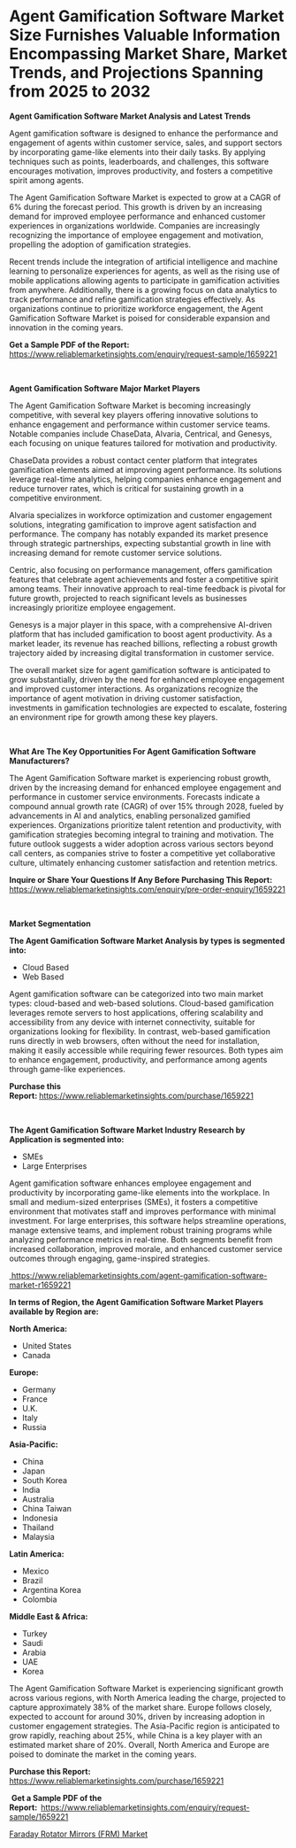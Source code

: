 <p><h1>Agent Gamification Software Market Size Furnishes Valuable Information Encompassing Market Share, Market Trends, and Projections Spanning from 2025 to 2032</h1></p><p><strong>Agent Gamification Software Market Analysis and Latest Trends</strong></p>
<p><p>Agent gamification software is designed to enhance the performance and engagement of agents within customer service, sales, and support sectors by incorporating game-like elements into their daily tasks. By applying techniques such as points, leaderboards, and challenges, this software encourages motivation, improves productivity, and fosters a competitive spirit among agents. </p><p>The Agent Gamification Software Market is expected to grow at a CAGR of 6% during the forecast period. This growth is driven by an increasing demand for improved employee performance and enhanced customer experiences in organizations worldwide. Companies are increasingly recognizing the importance of employee engagement and motivation, propelling the adoption of gamification strategies. </p><p>Recent trends include the integration of artificial intelligence and machine learning to personalize experiences for agents, as well as the rising use of mobile applications allowing agents to participate in gamification activities from anywhere. Additionally, there is a growing focus on data analytics to track performance and refine gamification strategies effectively. As organizations continue to prioritize workforce engagement, the Agent Gamification Software Market is poised for considerable expansion and innovation in the coming years.</p></p>
<p><strong>Get a Sample PDF of the Report:&nbsp;</strong> <a href="https://www.reliablemarketinsights.com/enquiry/request-sample/1659221?utm_campaign=2042&utm_medium=2&utm_source=Github&utm_content=ia&utm_term=23032025&utm_id=agent-gamification-software">https://www.reliablemarketinsights.com/enquiry/request-sample/1659221</a></p>
<p>&nbsp;</p>
<p><strong>Agent Gamification Software Major Market Players</strong></p>
<p><p>The Agent Gamification Software Market is becoming increasingly competitive, with several key players offering innovative solutions to enhance engagement and performance within customer service teams. Notable companies include ChaseData, Alvaria, Centrical, and Genesys, each focusing on unique features tailored for motivation and productivity.</p><p>ChaseData provides a robust contact center platform that integrates gamification elements aimed at improving agent performance. Its solutions leverage real-time analytics, helping companies enhance engagement and reduce turnover rates, which is critical for sustaining growth in a competitive environment. </p><p>Alvaria specializes in workforce optimization and customer engagement solutions, integrating gamification to improve agent satisfaction and performance. The company has notably expanded its market presence through strategic partnerships, expecting substantial growth in line with increasing demand for remote customer service solutions.</p><p>Centric, also focusing on performance management, offers gamification features that celebrate agent achievements and foster a competitive spirit among teams. Their innovative approach to real-time feedback is pivotal for future growth, projected to reach significant levels as businesses increasingly prioritize employee engagement.</p><p>Genesys is a major player in this space, with a comprehensive AI-driven platform that has included gamification to boost agent productivity. As a market leader, its revenue has reached billions, reflecting a robust growth trajectory aided by increasing digital transformation in customer service.</p><p>The overall market size for agent gamification software is anticipated to grow substantially, driven by the need for enhanced employee engagement and improved customer interactions. As organizations recognize the importance of agent motivation in driving customer satisfaction, investments in gamification technologies are expected to escalate, fostering an environment ripe for growth among these key players.</p></p>
<p>&nbsp;</p>
<p><strong>What Are The Key Opportunities For Agent Gamification Software Manufacturers?</strong></p>
<p><p>The Agent Gamification Software market is experiencing robust growth, driven by the increasing demand for enhanced employee engagement and performance in customer service environments. Forecasts indicate a compound annual growth rate (CAGR) of over 15% through 2028, fueled by advancements in AI and analytics, enabling personalized gamified experiences. Organizations prioritize talent retention and productivity, with gamification strategies becoming integral to training and motivation. The future outlook suggests a wider adoption across various sectors beyond call centers, as companies strive to foster a competitive yet collaborative culture, ultimately enhancing customer satisfaction and retention metrics.</p></p>
<p><strong>Inquire or Share Your Questions If Any Before Purchasing This Report:</strong> <a href="https://www.reliablemarketinsights.com/enquiry/pre-order-enquiry/1659221?utm_campaign=2042&utm_medium=2&utm_source=Github&utm_content=ia&utm_term=23032025&utm_id=agent-gamification-software">https://www.reliablemarketinsights.com/enquiry/pre-order-enquiry/1659221</a></p>
<p>&nbsp;</p>
<p><strong>Market Segmentation</strong></p>
<p><strong>The Agent Gamification Software Market Analysis by types is segmented into:</strong></p>
<p><ul><li>Cloud Based</li><li>Web Based</li></ul></p>
<p><p>Agent gamification software can be categorized into two main market types: cloud-based and web-based solutions. Cloud-based gamification leverages remote servers to host applications, offering scalability and accessibility from any device with internet connectivity, suitable for organizations looking for flexibility. In contrast, web-based gamification runs directly in web browsers, often without the need for installation, making it easily accessible while requiring fewer resources. Both types aim to enhance engagement, productivity, and performance among agents through game-like experiences.</p></p>
<p><strong>Purchase this Report:&nbsp;</strong><a href="https://www.reliablemarketinsights.com/purchase/1659221?utm_campaign=2042&utm_medium=2&utm_source=Github&utm_content=ia&utm_term=23032025&utm_id=agent-gamification-software">https://www.reliablemarketinsights.com/purchase/1659221</a></p>
<p>&nbsp;</p>
<p><strong>The Agent Gamification Software Market Industry Research by Application is segmented into:</strong></p>
<p><ul><li>SMEs</li><li>Large Enterprises</li></ul></p>
<p><p>Agent gamification software enhances employee engagement and productivity by incorporating game-like elements into the workplace. In small and medium-sized enterprises (SMEs), it fosters a competitive environment that motivates staff and improves performance with minimal investment. For large enterprises, this software helps streamline operations, manage extensive teams, and implement robust training programs while analyzing performance metrics in real-time. Both segments benefit from increased collaboration, improved morale, and enhanced customer service outcomes through engaging, game-inspired strategies.</p></p>
<p><a href="https://www.reliablemarketinsights.com/agent-gamification-software-market-r1659221?utm_campaign=2042&utm_medium=2&utm_source=Github&utm_content=ia&utm_term=23032025&utm_id=agent-gamification-software">&nbsp;https://www.reliablemarketinsights.com/agent-gamification-software-market-r1659221</a></p>
<p><strong>In terms of Region, the Agent Gamification Software Market Players available by Region are:</strong></p>
<p>
    <p> <strong> North America: </strong>
        <ul>
            <li>United States</li>
            <li>Canada</li>
        </ul>
        </p> 
    <p> <strong> Europe: </strong>
        <ul>
            <li>Germany</li>
            <li>France</li>
            <li>U.K.</li>
            <li>Italy</li>
            <li>Russia</li>
        </ul>
        </p> 
    <p> <strong> Asia-Pacific: </strong>
        <ul>
            <li>China</li>
            <li>Japan</li>
            <li>South Korea</li>
            <li>India</li>
            <li>Australia</li>
            <li>China Taiwan</li>
            <li>Indonesia</li>
            <li>Thailand</li>
            <li>Malaysia</li>
        </ul>
        </p> 
    <p> <strong> Latin America: </strong>
        <ul>
            <li>Mexico</li>
            <li>Brazil</li>
            <li>Argentina Korea</li>
            <li>Colombia</li>
        </ul>
        </p> 
    <p> <strong> Middle East & Africa: </strong>
        <ul>
            <li>Turkey</li>
            <li>Saudi</li>
            <li>Arabia</li>
            <li>UAE</li>
            <li>Korea</li>
        </ul>
    </p>
    </p>
<p><p>The Agent Gamification Software Market is experiencing significant growth across various regions, with North America leading the charge, projected to capture approximately 38% of the market share. Europe follows closely, expected to account for around 30%, driven by increasing adoption in customer engagement strategies. The Asia-Pacific region is anticipated to grow rapidly, reaching about 25%, while China is a key player with an estimated market share of 20%. Overall, North America and Europe are poised to dominate the market in the coming years.</p></p>
<p><strong>Purchase this Report: </strong><a href="https://www.reliablemarketinsights.com/purchase/1659221?utm_campaign=2042&utm_medium=2&utm_source=Github&utm_content=ia&utm_term=23032025&utm_id=agent-gamification-software">https://www.reliablemarketinsights.com/purchase/1659221</a></p>
<p>&nbsp;<strong>Get a Sample PDF of the Report:&nbsp;&nbsp;</strong><a href="https://www.reliablemarketinsights.com/enquiry/request-sample/1659221?utm_campaign=2042&utm_medium=2&utm_source=Github&utm_content=ia&utm_term=23032025&utm_id=agent-gamification-software">https://www.reliablemarketinsights.com/enquiry/request-sample/1659221</a></p>
<p><strong></strong></p>
<p><p><a href="https://github.com/XavierTyler76/Market-Research-Report-List-1/blob/main/faraday-rotator-mirrors-frm-market.md?utm_campaign=2042&utm_medium=2&utm_source=Github&utm_content=ia&utm_term=23032025&utm_id=agent-gamification-software">Faraday Rotator Mirrors (FRM) Market</a></p></p>